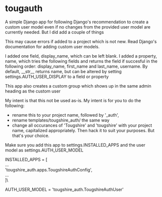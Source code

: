 # tougauth

A simple Django app for following Django's recommendation to create a custom user model even if no changes from the provided user model are currently needed.  But I did add a couple of things

This may cause errors if added to a project which is not new.  Read Django's documentation for adding custom user models.

I added one field, display\_name, which can be left blank.  I added a property, name, which tries the following fields and returns the field if succesful in the following order: display\_name, first\_name and last\_name, username.  By default, \_\_str\_\_ returns name, but can be altered by setting settings.AUTH\_USER\_DISPLAY to a field or property

This app also creates a custom group which shows up in the same admin heading as the custom user

My intent is that this not be used as-is.  My intent is for you to do the following:
* rename this to your project name, followed by '\_auth',
* rename templates/t<i></i>ougshire\_auth/ the same way
* change all occurances of 'T<i></i>ougshire' and 't<i></i>ougshire' with your project name, capitalized appropriately.
Then hack it to suit your purposes.  But that's your choice.

Make sure you add this app to settings.INSTALLED\_APPS and the user model as settings.AUTH\_USER\_MODEL

INSTALLED\_APPS = \[\
... \
'tougshire\_auth.apps.TougshireAuthConfig',\
... \
\]\

AUTH\_USER\_MODEL = 'tougshire\_auth.TougshireAuthUser'
